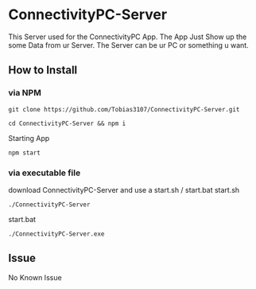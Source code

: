 # ConnectivityPC-Server

This Server used for the ConnectivityPC App. The App Just Show up the some Data from ur Server. The Server can be ur PC or something u want.

## How to Install

### via NPM
```
git clone https://github.com/Tobias3107/ConnectivityPC-Server.git

cd ConnectivityPC-Server && npm i
```
Starting App 

```
npm start
```
### via executable file

download ConnectivityPC-Server 
and use a start.sh / start.bat
start.sh
```
./ConnectivityPC-Server
```
start.bat
```
./ConnectivityPC-Server.exe
```

## Issue

No Known Issue
